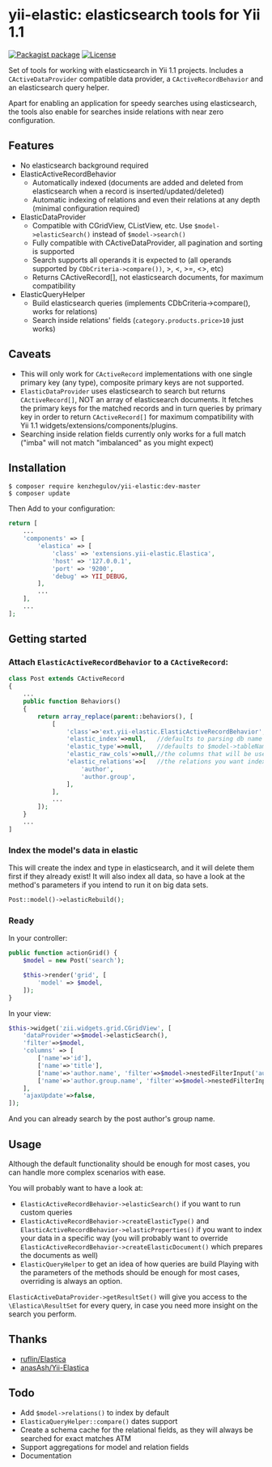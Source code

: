 # yii-elastic: elasticsearch tools for Yii 1.1

[![Packagist package][ico-packagist]][link-packagist]
[![License][ico-license]](LICENSE.md)

Set of tools for working with elasticsearch in Yii 1.1 projects. Includes a `CActiveDataProvider` compatible data provider, a `CActiveRecordBehavior` and an elasticsearch query helper.

Apart for enabling an application for speedy searches using elasticsearch, the tools also enable for searches inside relations with near zero configuration.

## Features
* No elasticsearch background required
* ElasticActiveRecordBehavior
  * Automatically indexed (documents are added and deleted from elasticsearch when a record is inserted/updated/deleted)
  * Automatic indexing of relations and even their relations at any depth (minimal configuration required)
* ElasticDataProvider
  * Compatible with CGridView, CListView, etc. Use `$model->elasticSearch()` instead of `$model->search()`
  * Fully compatible with CActiveDataProvider, all pagination and sorting is supported
  * Search supports all operands it is expected to (all operands supported by `CDbCriteria->compare())`, >, <, >=, <>, etc)
  * Returns CActiveRecord[], not elasticsearch documents, for maximum compatibility
* ElasticQueryHelper
  * Build elasticsearch queries (implements CDbCriteria->compare(), works for relations)
  * Search inside relations' fields (`category.products.price>10` just works)

## Caveats
* This will only work for ```CActiveRecord``` implementations with one single primary key (any type), composite primary keys are not supported.
* `ElasticDataProvider` uses elasticsearch to search but returns `CActiveRecord[]`, NOT an array of elasticsearch documents. It fetches the primary keys for the matched records and in turn queries by primary key in order to return `CActiveRecord[]` for maximum compatibility with Yii 1.1 widgets/extensions/components/plugins.
* Searching inside relation fields currently only works for a full match ("imba" will not match "imbalanced" as you might expect)

## Installation

```
$ composer require kenzhegulov/yii-elastic:dev-master
$ composer update
```

Then Add to your configuration:
```php
return [
	...
	'components' => [
		'elastica' => [
			'class' => 'extensions.yii-elastic.Elastica',
			'host' => '127.0.0.1',
			'port' => '9200',
			'debug' => YII_DEBUG,
		],
		...
	],
	...
];
```

## Getting started

### Attach `ElasticActiveRecordBehavior` to a `CActiveRecord`:
```php
class Post extends CActiveRecord
{
    ...
	public function Behaviors()
	{
		return array_replace(parent::behaviors(), [
            [
                'class'=>'ext.yii-elastic.ElasticActiveRecordBehavior',
                'elastic_index'=>null,   //defaults to parsing db name from $this->getDbConnection()
                'elastic_type'=>null,    //defaults to $model->tableName()
                'elastic_raw_cols'=>null,//the columns that will be used for aggregations, defaults to ['caption', 'slug', 'label', 'name']
                'elastic_relations'=>[   //the relations you want indexed, can be nested to any depth
                    'author',
                    'author.group',
                ],
            ],
            ...
		]);
	}
    ...
]
```

### Index the model's data in elastic
This will create the index and type in elasticsearch, and it will delete them first if they already exist! It will also index all data, so have a look at the method's parameters if you intend to run it on big data sets.
```php
Post::model()->elasticRebuild();
```

### Ready
In your controller:
```php
public function actionGrid() {
    $model = new Post('search');

    $this->render('grid', [
        'model' => $model,
    ]);
}
```

In your view:
```php
$this->widget('zii.widgets.grid.CGridView', [
    'dataProvider'=>$model->elasticSearch(),
    'filter'=>$model,
    'columns' => [
        ['name'=>'id'],
        ['name'=>'title'],
        ['name'=>'author.name', 'filter'=>$model->nestedFilterInput('author.name')],
        ['name'=>'author.group.name', 'filter'=>$model->nestedFilterInput('author.group.name')],
    ],
    'ajaxUpdate'=>false,
]);
```

And you can already search by the post author's group name.

## Usage
Although the default functionality should be enough for most cases, you can handle more complex scenarios with ease.

You will probably want to have a look at:
* `ElasticActiveRecordBehavior->elasticSearch()` if you want to run custom queries
* `ElasticActiveRecordBehavior->createElasticType()` and `ElasticActiveRecordBehavior->elasticProperties()` if you want to index your data in a specific way (you will probably want to override `ElasticActiveRecordBehavior->createElasticDocument()` which prepares the documents as well)
* `ElasticQueryHelper` to get an idea of how queries are build
Playing with the parameters of the methods should be enough for most cases, overriding is always an option.

`ElasticActiveDataProvider->getResultSet()` will give you access to the `\Elastica\ResultSet` for every query, in case you need more insight on the search you perform.

## Thanks
* [ruflin/Elastica](https://github.com/ruflin/Elastica)
* [anasAsh/Yii-Elastica](https://github.com/anasAsh/Yii-Elastica)

## Todo
* Add `$model->relations()` to index by default
* `ElasticaQueryHelper::compare()` dates support
* Create a schema cache for the relational fields, as they will always be searched for exact matches ATM
* Support aggregations for model and relation fields
* Documentation

[ico-packagist]: https://img.shields.io/badge/packagist-dev-lightgrey.svg?style=flat-square
[ico-license]: https://img.shields.io/packagist/l/dimvic/yii-elastic.svg?style=flat-square
[link-packagist]: https://packagist.org/packages/dimvic/yii-elastic
